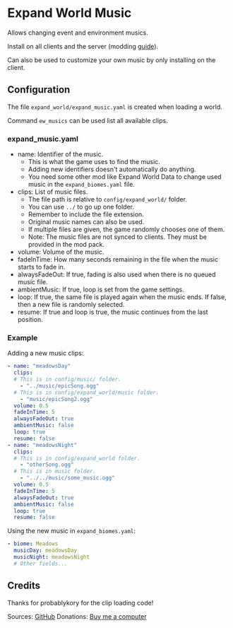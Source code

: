 # Expand World Music

Allows changing event and environment musics.

Install on all clients and the server (modding [guide](https://youtu.be/L9ljm2eKLrk)).

Can also be used to customize your own music by only installing on the client.

## Configuration

The file `expand_world/expand_music.yaml` is created when loading a world.

Command `ew_musics` can be used list all available clips.

### expand_music.yaml

- name: Identifier of the music.
  - This is what the game uses to find the music.
  - Adding new identifiers doesn't automatically do anything.
  - You need some other mod like Expand World Data to change used music in the `expand_biomes.yaml` file.
- clips: List of music files.
  - The file path is relative to `config/expand_world/` folder.
  - You can use `../` to go up one folder.
  - Remember to include the file extension.
  - Original music names can also be used.
  - If multiple files are given, the game randomly chooses one of them.
  - Note: The music files are not synced to clients. They must be provided in the mod pack.
- volume: Volume of the music.
- fadeInTime: How many seconds remaining in the file when the music starts to fade in.
- alwaysFadeOut: If true, fading is also used when there is no queued music file.
- ambientMusic: If true, loop is set from the game settings.
- loop: If true, the same file is played again when the music ends. If false, then a new file is randomly selected.
- resume: If true and loop is true, the music continues from the last position.

### Example

Adding a new music clips:

```yaml
- name: "meadowsDay"
  clips:
  # This is in config/music/ folder.
    - "../music/epicSong.ogg"
  # This is in config/expand_world/music folder.
    - "music/epicSong2.ogg"
  volume: 0.5
  fadeInTime: 5
  alwaysFadeOut: true
  ambientMusic: false
  loop: true
  resume: false
- name: "meadowsNight"
  clips:
  # This is in config/expand_world folder.
    - "otherSong.ogg"
  # This is in music folder.
    - "../../music/some_music.ogg"
  volume: 0.5
  fadeInTime: 5
  alwaysFadeOut: true
  ambientMusic: false
  loop: true
  resume: false
```

Using the new music in `expand_biomes.yaml`:

```yaml
- biome: Meadows
  musicDay: meadowsDay
  musicNight: meadowsNight
  # Other fields...
```

## Credits

Thanks for probablykory for the clip loading code!

Sources: [GitHub](https://github.com/JereKuusela/valheim-expand_world_music)
Donations: [Buy me a computer](https://www.buymeacoffee.com/jerekuusela)
